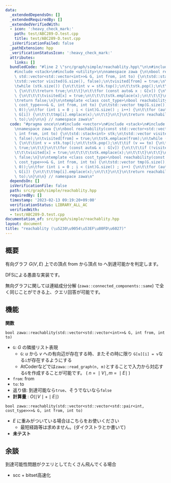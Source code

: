```yaml
---
data:
  _extendedDependsOn: []
  _extendedRequiredBy: []
  _extendedVerifiedWith:
  - icon: ':heavy_check_mark:'
    path: test/ABC289-D.test.cpp
    title: test/ABC289-D.test.cpp
  _isVerificationFailed: false
  _pathExtension: hpp
  _verificationStatusIcon: ':heavy_check_mark:'
  attributes:
    links: []
  bundledCode: "#line 2 \"src/graph/simple/reachablity.hpp\"\n\n#include <vector>\n\
    #include <stack>\n#include <utility>\n\nnamespace zawa {\n\nbool reachability(const\
    \ std::vector<std::vector<int>>& G, int from, int to) {\n\tstd::stack<int> stk;\n\
    \tstd::vector visited(G.size(), false);\n\tvisited[from] = true;\n\tstk.emplace(from);\n\
    \twhile (stk.size()) {\n\t\tint v = stk.top();\n\t\tstk.pop();\n\t\tif (v == to)\
    \ {\n\t\t\treturn true;\n\t\t}\n\t\tfor (const auto& x : G[v]) {\n\t\t\tif (!visited[x])\
    \ {\n\t\t\t\tvisited[x] = true;\n\t\t\t\tstk.emplace(x);\n\t\t\t}\n\t\t}\n\t}\n\
    \treturn false;\n}\n\ntemplate <class cost_type>\nbool reachability(const std::vector<std::vector<std::pair<int,\
    \ cost_type>>>& G, int from, int to) {\n\tstd::vector tmp(G.size(), std::vector(0,\
    \ 0));\n\tfor (int i = 0 ; i < (int)G.size() ; i++) {\n\t\tfor (auto [x, _] :\
    \ G[i]) {\n\t\t\ttmp[i].emplace(x);\n\t\t}\n\t}\n\treturn reachability(tmp, from,\
    \ to);\n}\n\n} // namespace zawa\n"
  code: "#pragma once\n\n#include <vector>\n#include <stack>\n#include <utility>\n\
    \nnamespace zawa {\n\nbool reachability(const std::vector<std::vector<int>>& G,\
    \ int from, int to) {\n\tstd::stack<int> stk;\n\tstd::vector visited(G.size(),\
    \ false);\n\tvisited[from] = true;\n\tstk.emplace(from);\n\twhile (stk.size())\
    \ {\n\t\tint v = stk.top();\n\t\tstk.pop();\n\t\tif (v == to) {\n\t\t\treturn\
    \ true;\n\t\t}\n\t\tfor (const auto& x : G[v]) {\n\t\t\tif (!visited[x]) {\n\t\
    \t\t\tvisited[x] = true;\n\t\t\t\tstk.emplace(x);\n\t\t\t}\n\t\t}\n\t}\n\treturn\
    \ false;\n}\n\ntemplate <class cost_type>\nbool reachability(const std::vector<std::vector<std::pair<int,\
    \ cost_type>>>& G, int from, int to) {\n\tstd::vector tmp(G.size(), std::vector(0,\
    \ 0));\n\tfor (int i = 0 ; i < (int)G.size() ; i++) {\n\t\tfor (auto [x, _] :\
    \ G[i]) {\n\t\t\ttmp[i].emplace(x);\n\t\t}\n\t}\n\treturn reachability(tmp, from,\
    \ to);\n}\n\n} // namespace zawa\n"
  dependsOn: []
  isVerificationFile: false
  path: src/graph/simple/reachablity.hpp
  requiredBy: []
  timestamp: '2023-02-13 09:19:20+09:00'
  verificationStatus: LIBRARY_ALL_AC
  verifiedWith:
  - test/ABC289-D.test.cpp
documentation_of: src/graph/simple/reachablity.hpp
layout: document
title: "reachablity (\u5230\u9054\u53EF\u80FD\u6027)"
---
```


## 概要

有向グラフ $G(V, E)$ 上での頂点 $\text{from}$ から頂点 $\text{to}$ へ到達可能かを判定します。

DFSによる愚直な実装です。

無向グラフに関しては連結成分分解 (`zawa::connected_components::same`) で全く同じことができる上、クエリ回答が可能です。


## 機能

**関数**

`bool zawa::reachablity(std::vector<std::vector<int>>& G, int from, int to)`
- `G`: $G$ の隣接リスト表現
	- `G`: $u$ から $v$ への有向辺が存在する時、またその時に限り `G[u][i] = v`なる`i`が存在するようにする
	- AtCoderなどでは`zawa::read_graph(n, m)`とすることで入力から対応する`G`を作成することが可能です。 ( $n\ =\ \mid V\mid, m\ =\ \mid E\mid$ )
- `from`: $\text{from}$
- `to`: $\text{to}$
- 返り値: 到達可能なら`true`、そうでないなら`false`
- **計算量** : $O(\mid V\mid + \mid E\mid)$

`bool zawa::reachablity(std::vector<std::vector<std::pair<int, cost_type>>>& G, int from, int to)`
- $E$ に重みがついている場合はこちらをお使いください
	- 最短経路等は求めません。(ダイクストラとか書いて)
- **未テスト**

## 余談

到達可能性問題がクエリとしてたくさん飛んでくる場合
- scc + bitset高速化

